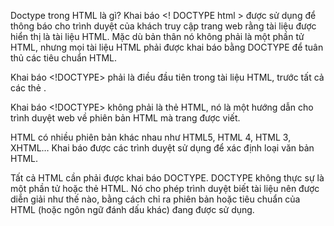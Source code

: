 Doctype trong HTML là gì?
Khai báo <! DOCTYPE html > được sử dụng để thông báo cho trình duyệt của khách truy cập trang web rằng tài liệu được hiển thị là tài liệu HTML. Mặc dù bản thân nó không phải là một phần tử HTML, nhưng mọi tài liệu HTML phải được khai báo bằng DOCTYPE để tuân thủ các tiêu chuẩn HTML.

Khai báo <!DOCTYPE> phải là điều đầu tiên trong tài liệu HTML, trước tất cả các thẻ <html>.

Khai báo <!DOCTYPE> không phải là thẻ HTML, nó là một hướng dẫn cho trình duyệt web về phiên bản HTML mà trang được viết.

HTML có nhiều phiên bản khác nhau như HTML5, HTML 4, HTML 3, XHTML… Khai báo <DOCTYPE>được các trình duyệt sử dụng để xác định loại văn bản HTML.

Tất cả HTML cần phải được khai báo DOCTYPE. DOCTYPE không thực sự là một phần tử hoặc thẻ HTML. Nó cho phép trình duyệt biết tài liệu nên được diễn giải như thế nào, bằng cách chỉ ra phiên bản hoặc tiêu chuẩn của HTML (hoặc ngôn ngữ đánh dấu khác) đang được sử dụng.